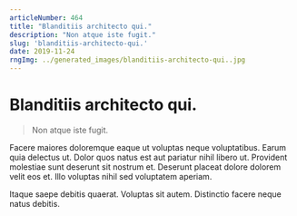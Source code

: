 ```yaml
---
articleNumber: 464
title: "Blanditiis architecto qui."
description: "Non atque iste fugit."
slug: 'blanditiis-architecto-qui.'
date: 2019-11-24
rngImg: ../generated_images/blanditiis-architecto-qui..jpg
---
```


# Blanditiis architecto qui.

> Non atque iste fugit.

Facere maiores doloremque eaque ut voluptas neque voluptatibus. Earum quia delectus ut. Dolor quos natus est aut pariatur nihil libero ut. Provident molestiae sunt deserunt sit nostrum et. Deserunt placeat dolore dolorem velit eos et. Illo voluptas nihil sed voluptatem aperiam.
 Itaque saepe debitis quaerat. Voluptas sit autem. Distinctio facere neque natus debitis.
